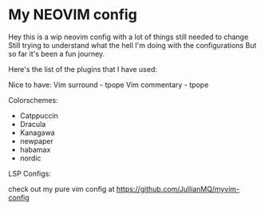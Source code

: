 # My NEOVIM config
Hey this is a wip neovim config with a lot of things still needed to change
Still trying to understand what the hell I'm doing with the configurations
But so far it's been a fun journey.

Here's the list of the plugins that I have used:

Nice to have:
Vim surround - tpope
Vim commentary - tpope

Colorschemes:
- Catppuccin
- Dracula
- Kanagawa
- newpaper
- habamax
- nordic

LSP Configs: 

check out my pure vim config at https://github.com/JullianMQ/myvim-config
